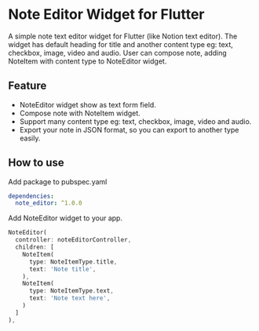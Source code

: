 # Note Editor Widget for Flutter

A simple note text editor widget for Flutter (like Notion text editor). The widget has default heading for title and another content type eg: text, checkbox, image, video and audio. User can compose note,  adding NoteItem with content type to NoteEditor widget.

## Feature

* NoteEditor widget show as text form field.
* Compose note with NoteItem widget.
* Support many content type eg: text, checkbox, image, video and audio.
* Export your note in JSON format, so you can export to another type easily.

## How to use

Add package to pubspec.yaml

```yaml
dependencies:
  note_editor: ^1.0.0
```

Add NoteEditor widget to your app.

```dart
NoteEditor(
  controller: noteEditorController,
  children: [
    NoteItem(
      type: NoteItemType.title,
      text: 'Note title',
    ),
    NoteItem(
      type: NoteItemType.text,
      text: 'Note text here',
    )
  ]
),
```
